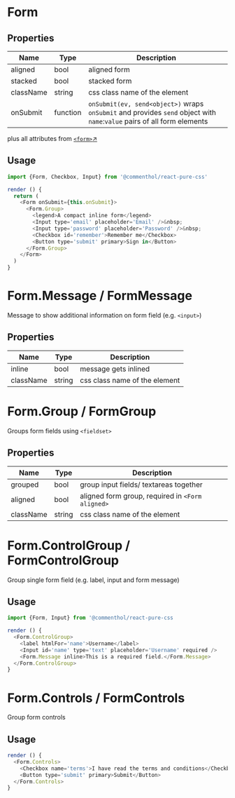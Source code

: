 # Form

## Properties

Name      | Type     | Description
--------- | -------- | -----------
aligned   | bool     | aligned form
stacked   | bool     | stacked form
className | string   | css class name of the element
onSubmit  | function | `onSubmit(ev, send<object>)` wraps `onSubmit` and provides `send` object with `name`:`value` pairs of all form elements

plus all attributes from [`<form>`↗](https://developer.mozilla.org/en-US/docs/Web/HTML/Element/form)

## Usage

```js
import {Form, Checkbox, Input} from '@commenthol/react-pure-css'

render () {
  return (
    <Form onSubmit={this.onSubmit}>
      <Form.Group>
        <legend>A compact inline form</legend>
        <Input type='email' placeholder='Email' />&nbsp;
        <Input type='password' placeholder='Password' />&nbsp;
        <Checkbox id='remember'>Remember me</Checkbox>
        <Button type='submit' primary>Sign in</Button>
      </Form.Group>
    </Form>
  )
}
```

# Form.Message / FormMessage

Message to show additional information on form field (e.g. `<input>`)

## Properties

Name      | Type     | Description
--------- | -------- | -----------
inline    | bool     | message gets inlined
className | string   | css class name of the element

# Form.Group / FormGroup

Groups form fields using `<fieldset>`

## Properties

Name      | Type     | Description
--------- | -------- | ----
grouped   | bool     | group input fields/ textareas together
aligned   | bool     | aligned form group, required in `<Form aligned>`
className | string   | css class name of the element

# Form.ControlGroup / FormControlGroup

Group single form field (e.g. label, input and form message)

## Usage

```js
import {Form, Input} from '@commenthol/react-pure-css

render () {
  <Form.ControlGroup>
    <label htmlFor='name'>Username</label>
    <Input id='name' type='text' placeholder='Username' required />
    <Form.Message inline>This is a required field.</Form.Message>
  </Form.ControlGroup>
}
```

# Form.Controls / FormControls

Group form controls

## Usage

```js
render () {
  <Form.Controls>
    <Checkbox name='terms'>I have read the terms and conditions</Checkbox>
    <Button type='submit' primary>Submit</Button>
  </Form.Controls>
}
```
